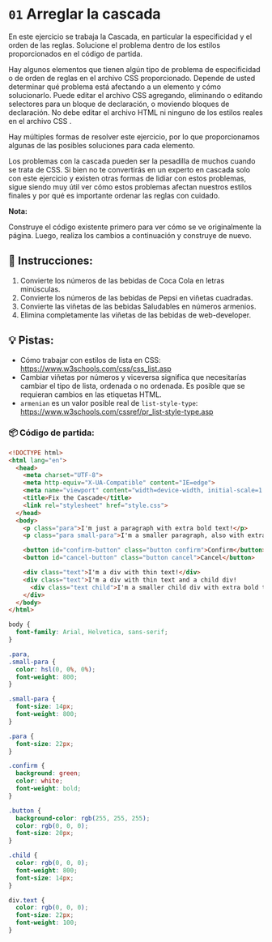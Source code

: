 # `01` Arreglar la cascada

En este ejercicio se trabaja la Cascada, en particular la especificidad y el orden de las reglas. Solucione el problema dentro de los estilos proporcionados en el código de partida.

Hay algunos elementos que tienen algún tipo de problema de especificidad o de orden de reglas en el archivo CSS proporcionado. Depende de usted determinar qué problema está afectando a un elemento y cómo solucionarlo. Puede editar el archivo CSS agregando, eliminando o editando selectores para un bloque de declaración, o moviendo bloques de declaración. No debe editar el archivo HTML ni ninguno de los estilos reales en el archivo CSS .

Hay múltiples formas de resolver este ejercicio, por lo que proporcionamos algunas de las posibles soluciones para cada elemento.

Los problemas con la cascada pueden ser la pesadilla de muchos cuando se trata de CSS. Si bien no te convertirás en un experto en cascada solo con este ejercicio y existen otras formas de lidiar con estos problemas, sigue siendo muy útil ver cómo estos problemas afectan nuestros estilos finales y por qué es importante ordenar las reglas con cuidado.

**Nota:**

Construye el código existente primero para ver cómo se ve originalmente la página. Luego, realiza los cambios a continuación y construye de nuevo.

## 📝 Instrucciones:

1. Convierte los números de las bebidas de Coca Cola en letras minúsculas.
2. Convierte los números de las bebidas de Pepsi en viñetas cuadradas.
3. Convierte las viñetas de las bebidas Saludables en números armenios.
4. Elimina completamente las viñetas de las bebidas de web-developer.

## 💡 Pistas:

- Cómo trabajar con estilos de lista en CSS: https://www.w3schools.com/css/css_list.asp
- Cambiar viñetas por números y viceversa significa que necesitarías cambiar el tipo de lista, ordenada o no ordenada. Es posible que se requieran cambios en las etiquetas HTML.
- `armenian` es un valor posible real de `list-style-type`: https://www.w3schools.com/cssref/pr_list-style-type.asp


### 📦 Código de partida:

```html
<!DOCTYPE html>
<html lang="en">
  <head>
    <meta charset="UTF-8">
    <meta http-equiv="X-UA-Compatible" content="IE=edge">
    <meta name="viewport" content="width=device-width, initial-scale=1.0">
    <title>Fix the Cascade</title>
    <link rel="stylesheet" href="style.css">
  </head>
  <body>
    <p class="para">I'm just a paragraph with extra bold text!</p>
    <p class="para small-para">I'm a smaller paragraph, also with extra bold text!</p>

    <button id="confirm-button" class="button confirm">Confirm</button>
    <button id="cancel-button" class="button cancel">Cancel</button>

    <div class="text">I'm a div with thin text!</div>
    <div class="text">I'm a div with thin text and a child div!
      <div class="text child">I'm a smaller child div with extra bold text.</div>
    </div>
  </body>
</html>
```
```css
body {
  font-family: Arial, Helvetica, sans-serif;
}

.para,
.small-para {
  color: hsl(0, 0%, 0%);
  font-weight: 800;
}

.small-para {
  font-size: 14px;
  font-weight: 800;
}

.para {
  font-size: 22px;
}

.confirm {
  background: green;
  color: white;
  font-weight: bold;
} 

.button {
  background-color: rgb(255, 255, 255);
  color: rgb(0, 0, 0);
  font-size: 20px;
}

.child {
  color: rgb(0, 0, 0);
  font-weight: 800;
  font-size: 14px;
}

div.text {
  color: rgb(0, 0, 0);
  font-size: 22px;
  font-weight: 100;
}
```